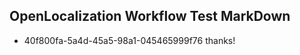 ## OpenLocalization Workflow Test MarkDown
* 40f800fa-5a4d-45a5-98a1-045465999f76 thanks!

<!--HONumber=Jul16_HO4-->


